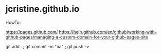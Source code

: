 # jcristine.github.io

HowTo:

  https://pages.github.com/
  https://help.github.com/en/github/working-with-github-pages/managing-a-custom-domain-for-your-github-pages-site

  git add . ; git commit -m "na" ; git push -v
